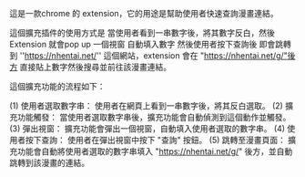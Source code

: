 這是一款chrome 的 extension，它的用途是幫助使用者快速查詢漫畫連結。

這個擴充插件的使用方式是 當使用者看到一串數字後，將其數字反白，然後Extension 就會pop up 一個視窗 自動填入數字 然後使用者按下查詢後 即會跳轉到 ''https://nhentai.net/'' 這個網站，extension 會在 "https://nhentai.net/g/"後方 直接貼上數字然後搜尋並前往該漫畫連結。

這個擴充功能的流程如下：

(1) 使用者選取數字串： 使用者在網頁上看到一串數字後，將其反白選取。
(2) 擴充功能觸發： 當使用者選取數字串後，擴充功能會自動偵測到這個動作並觸發。
(3) 彈出視窗： 擴充功能會彈出一個視窗，自動填入使用者選取的數字串。
(4) 使用者按下查詢： 使用者在彈出視窗中按下 "查詢" 按鈕。
(5) 跳轉至漫畫頁面： 擴充功能會自動將使用者選取的數字串填入 "https://nhentai.net/g/" 後方，並自動跳轉到該漫畫的連結。
